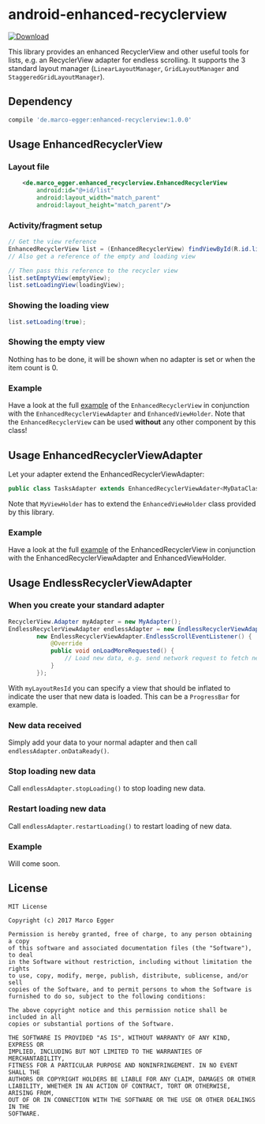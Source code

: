 # android-enhanced-recyclerview

[ ![Download](https://api.bintray.com/packages/marcoegger/android/enhanced-recyclerview/images/download.svg) ](https://bintray.com/marcoegger/android/enhanced-recyclerview/_latestVersion)

This library provides an enhanced RecyclerView and other useful tools for lists, e.g. an RecyclerView adapter for
endless scrolling. It supports the 3 standard layout manager (```LinearLayoutManager```, ```GridLayoutManager```
and ```StaggeredGridLayoutManager```).

## Dependency
```gradle
compile 'de.marco-egger:enhanced-recyclerview:1.0.0'
```

## Usage EnhancedRecyclerView

### Layout file
```xml
    <de.marco_egger.enhanced_recyclerview.EnhancedRecyclerView
        android:id="@+id/list"
        android:layout_width="match_parent"
        android:layout_height="match_parent"/>
```

### Activity/fragment setup
```java
// Get the view reference
EnhancedRecyclerView list = (EnhancedRecyclerView) findViewById(R.id.list);
// Also get a reference of the empty and loading view

// Then pass this reference to the recycler view
list.setEmptyView(emptyView);
list.setLoadingView(loadingView);
```

### Showing the loading view
```java
list.setLoading(true);
```

### Showing the empty view
Nothing has to be done, it will be shown when no adapter is set or when the item count is 0.

### Example
Have a look at the full
[example](https://github.com/marcoEgger/android-enhanced-recyclerview/tree/master/example-enhanced-recyclerview)
of the ```EnhancedRecyclerView``` in conjunction with the ```EnhancedRecyclerViewAdapter``` and
```EnhancedViewHolder```. Note that the ```EnhancedRecyclerView``` can be used **without** any other component
by this class!

## Usage EnhancedRecyclerViewAdapter
Let your adapter extend the EnhancedRecyclerViewAdapter:
```java
public class TasksAdapter extends EnhancedRecyclerViewAdater<MyDataClass, MyViewHolder>
```
Note that ```MyViewHolder``` has to extend the ```EnhancedViewHolder``` class provided by this library.

### Example
Have a look at the full
[example](https://github.com/marcoEgger/android-enhanced-recyclerview/tree/master/example-enhanced-recyclerview)
of the EnhancedRecyclerView in conjunction with the EnhancedRecyclerViewAdapter and EnhancedViewHolder.

## Usage EndlessRecyclerViewAdapter

### When you create your standard adapter
```java
RecyclerView.Adapter myAdapter = new MyAdapter();
EndlessRecyclerViewAdapter endlessAdapter = new EndlessRecyclerViewAdapter(myAdapter, myLayourResId
        new EndlessRecyclerViewAdapter.EndlessScrollEventListener() {
            @Override
            public void onLoadMoreRequested() {
                // Load new data, e.g. send network request to fetch next items
            }
        });
```
With ```myLayoutResId``` you can specify a view that should be inflated to indicate the user that new data is loaded.
This can be a ```ProgressBar``` for example.

### New data received
Simply add your data to your normal adapter and then call ```endlessAdapter.onDataReady()```.

### Stop loading new data
Call ```endlessAdapter.stopLoading()``` to stop loading new data.

### Restart loading new data
Call ```endlessAdapter.restartLoading()``` to restart loading of new data.

### Example
Will come soon.

## License

    MIT License

    Copyright (c) 2017 Marco Egger

    Permission is hereby granted, free of charge, to any person obtaining a copy
    of this software and associated documentation files (the "Software"), to deal
    in the Software without restriction, including without limitation the rights
    to use, copy, modify, merge, publish, distribute, sublicense, and/or sell
    copies of the Software, and to permit persons to whom the Software is
    furnished to do so, subject to the following conditions:

    The above copyright notice and this permission notice shall be included in all
    copies or substantial portions of the Software.

    THE SOFTWARE IS PROVIDED "AS IS", WITHOUT WARRANTY OF ANY KIND, EXPRESS OR
    IMPLIED, INCLUDING BUT NOT LIMITED TO THE WARRANTIES OF MERCHANTABILITY,
    FITNESS FOR A PARTICULAR PURPOSE AND NONINFRINGEMENT. IN NO EVENT SHALL THE
    AUTHORS OR COPYRIGHT HOLDERS BE LIABLE FOR ANY CLAIM, DAMAGES OR OTHER
    LIABILITY, WHETHER IN AN ACTION OF CONTRACT, TORT OR OTHERWISE, ARISING FROM,
    OUT OF OR IN CONNECTION WITH THE SOFTWARE OR THE USE OR OTHER DEALINGS IN THE
    SOFTWARE.
